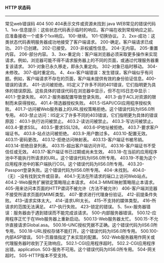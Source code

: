 #### HTTP 状态码
********************

常见web错误码 404 500
404表示文件或资源未找到
java WEB常见的错误代码
1、1xx-信息提示：这些状态代码表示临时的响应。客户端在收到常规响应之前，应准备接收一个或多个1xx响应。
100-继续。
101-切换协议。
2、2xx-成功：这类状态代码表明服务器成功地接受了客户端请求。
200-确定。客户端请求已成功。
201-已创建。
202-已接受。
203-非权威性信息。
204-无内容。
205-重置内容。
206-部分内容。
3、3xx-重定向：客户端浏览器必须采取更多操作来实现请求。例如，浏览器可能不得不请求服务器上的不同的页面，或通过代理服务器重复该请求。
301-对象已永久移走，即永久重定向。
302-对象已临时移动。
304-未修改。
307-临时重定向。
4、4xx-客户端错误：发生错误，客户端似乎有问题。例如，客户端请求不存在的页面，客户端未提供有效的身份验证信息。400-错误的请求。
401-访问被拒绝。IIS定义了许多不同的401错误，它们指明更为具体的错误原因。这些具体的错误代码在浏览器中显示，但不在IIS日志中显示：
401.1-登录失败。
401.2-服务器配置导致登录失败。
401.3-由于ACL对资源的限制而未获得授权。
401.4-筛选器授权失败。
401.5-ISAPI/CGI应用程序授权失败。
401.7–访问被Web服务器上的URL授权策略拒绝。这个错误代码为IIS6.0所专用。 403-禁止访问：IIS定义了许多不同的403错误，它们指明更为具体的错误原因：
403.1-执行访问被禁止。
403.2-读访问被禁止。
403.3-写访问被禁止。
403.4-要求SSL。
403.5-要求SSL128。
403.6-IP地址被拒绝。
403.7-要求客户端证书。
403.8-站点访问被拒绝。
403.9-用户数过多。
403.10-配置无效。
403.11-密码更改。
403.12-拒绝访问映射表。
403.13-客户端证书被吊销。
403.14-拒绝目录列表。
403.15-超出客户端访问许可。
403.16-客户端证书不受信任或无效。
403.17-客户端证书已过期或尚未生效。
403.18-在当前的应用程序池中不能执行所请求的URL。这个错误代码为IIS6.0所专用。
403.19-不能为这个应用程序池中的客户端执行CGI。这个错误代码为IIS6.0所专用。
403.20-Passport登录失败。这个错误代码为IIS6.0所专用。
404-未找到。
404.0-（无）–没有找到文件或目录。
404.1-无法在所请求的端口上访问Web站点。
404.2-Web服务扩展锁定策略阻止本请求。
404.3-MIME映射策略阻止本请求。
405-用来访问本页面的HTTP谓词不被允许（方法不被允许）
406-客户端浏览器不接受所请求页面的MIME类型。
407-要求进行代理身份验证。
412-前提条件失败。
413–请求实体太大。
414-请求URI太长。
415–不支持的媒体类型。
416–所请求的范围无法满足。
417–执行失败。
423–锁定的错误。
5、5xx-服务器错误：服务器由于遇到错误而不能完成该请求。
500-内部服务器错误。
500.12-应用程序正忙于在Web服务器上重新启动。
500.13-Web服务器太忙。
500.15-不允许直接请求Global.asa。
500.16–UNC授权凭据不正确。这个错误代码为IIS6.0所专用。
500.18–URL授权存储不能打开。这个错误代码为IIS6.0所专用。
500.100-内部ASP错误。
501-页眉值指定了未实现的配置。
502-Web服务器用作网关或代理服务器时收到了无效响应。
502.1-CGI应用程序超时。
502.2-CGI应用程序出错。application.
503-服务不可用。这个错误代码为IIS6.0所专用。
504-网关超时。
505-HTTP版本不受支持。